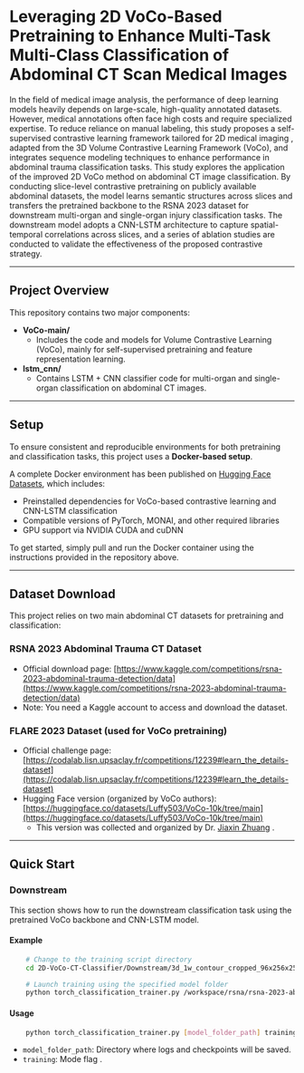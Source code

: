 # Leveraging 2D VoCo-Based Pretraining to Enhance Multi-Task Multi-Class Classification of Abdominal CT Scan Medical Images

In the field of medical image analysis, the performance of deep learning models heavily depends on large-scale, high-quality annotated datasets.
However, medical annotations often face high costs and require specialized expertise. To reduce reliance on manual labeling, this study proposes a self-supervised contrastive learning framework tailored for 2D medical imaging , adapted from the 3D Volume Contrastive Learning Framework (VoCo), and integrates sequence modeling techniques to enhance performance in abdominal trauma classification tasks.
This study explores the application of the improved 2D VoCo method on abdominal CT image classification. By conducting slice-level contrastive pretraining on publicly available abdominal datasets, the model learns semantic structures across slices and transfers the pretrained backbone to the RSNA 2023 dataset for downstream multi-organ and single-organ injury classification tasks. The downstream model adopts a CNN-LSTM architecture to capture spatial-temporal correlations across slices, and a series of ablation studies are conducted to validate the effectiveness of the proposed contrastive strategy.

---

## Project Overview

This repository contains two major components:

- **VoCo-main/**  
  - Includes the code and models for Volume Contrastive Learning (VoCo), mainly for self-supervised pretraining and feature representation learning.
- **lstm_cnn/**  
  - Contains LSTM + CNN classifier code for multi-organ and single-organ classification on abdominal CT images.

---
## Setup

To ensure consistent and reproducible environments for both pretraining and classification tasks, this project uses a **Docker-based setup**.

A complete Docker environment has been published on [Hugging Face Datasets](https://huggingface.co/datasets/tkz22005/docker_env/tree/main), which includes:

- Preinstalled dependencies for VoCo-based contrastive learning and CNN-LSTM classification  
- Compatible versions of PyTorch, MONAI, and other required libraries  
- GPU support via NVIDIA CUDA and cuDNN

To get started, simply pull and run the Docker container using the instructions provided in the repository above.

---
## Dataset Download

This project relies on two main abdominal CT datasets for pretraining and classification:

### RSNA 2023 Abdominal Trauma CT Dataset
- Official download page: [https://www.kaggle.com/competitions/rsna-2023-abdominal-trauma-detection/data](https://www.kaggle.com/competitions/rsna-2023-abdominal-trauma-detection/data)  
- Note: You need a Kaggle account to access and download the dataset.

### FLARE 2023 Dataset (used for VoCo pretraining)
- Official challenge page: [https://codalab.lisn.upsaclay.fr/competitions/12239#learn_the_details-dataset](https://codalab.lisn.upsaclay.fr/competitions/12239#learn_the_details-dataset)  
- Hugging Face version (organized by VoCo authors): [https://huggingface.co/datasets/Luffy503/VoCo-10k/tree/main](https://huggingface.co/datasets/Luffy503/VoCo-10k/tree/main)  
  - This version was collected and organized by Dr. [Jiaxin Zhuang](https://scholar.google.com/citations?user=PfM5gucAAAAJ&hl=en) .

---
## Quick Start

### Downstream

This section shows how to run the downstream classification task using the pretrained VoCo backbone and CNN-LSTM model.

#### Example
```bash 
    # Change to the training script directory
    cd 2D-VoCo-CT-Classifier/Downstream/3d_1w_contour_cropped_96x256x256/rsna-2023-abdominal-trauma-detection-main/src/3d_classification_voco

    # Launch training using the specified model folder
    python torch_classification_trainer.py /workspace/rsna/rsna-2023-abdominal-trauma-detection-main/models/voco_lstm_efficientnetv2t training
```
#### Usage
```bash 
    python torch_classification_trainer.py [model_folder_path] training
```
- `model_folder_path`: Directory where logs and checkpoints will be saved.  
- `training`: Mode flag .


